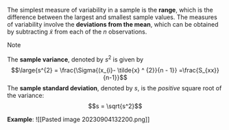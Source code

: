The simplest measure of variability in a sample is the **range**, which is the difference between the largest and smallest sample values.
The measures of variability involve the **deviations from the mean**, which can be obtained by subtracting $\tilde{x}$ from each of the $n$ observations.

>[!note]
>The **sample variance**, denoted by $s^2$ is given by 
>$$\large{s^{2} = \frac{\Sigma{(x_{i}- \tilde{x} ^ {2}}{n - 1}}  =\frac{S_{xx}}{n-1}}$$
>The **sample standard deviation**, denoted by $s$, is the *positive* square root of the variance:
>$$s = \sqrt{s^2}$$

**Example**:
![[Pasted image 20230904132200.png]]
